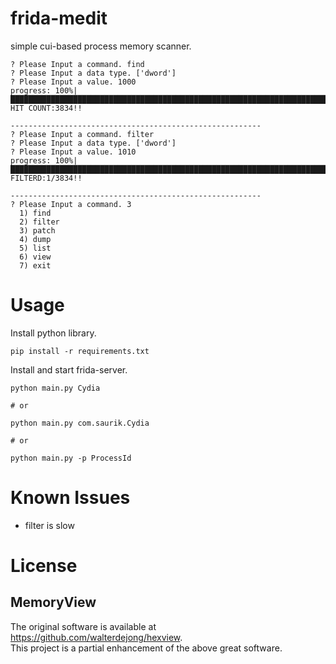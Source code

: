 # frida-medit
simple cui-based process memory scanner.

```
? Please Input a command. find
? Please Input a data type. ['dword']
? Please Input a value. 1000
progress: 100%|█████████████████████████████████████████████████████████████████████████████████████████████|
HIT COUNT:3834!!

--------------------------------------------------------
? Please Input a command. filter
? Please Input a data type. ['dword']
? Please Input a value. 1010
progress: 100%|█████████████████████████████████████████████████████████████████████████████████████████████|
FILTERD:1/3834!!

--------------------------------------------------------
? Please Input a command. 3
  1) find
  2) filter
  3) patch
  4) dump
  5) list
  6) view
  7) exit
```

# Usage

Install python library.

```
pip install -r requirements.txt
```



Install and start frida-server.   

```
python main.py Cydia

# or

python main.py com.saurik.Cydia

# or

python main.py -p ProcessId
```

# Known Issues
- filter is slow

# License

## MemoryView

The original software is available at  
https://github.com/walterdejong/hexview.    
This project is a partial enhancement of the above great software.  